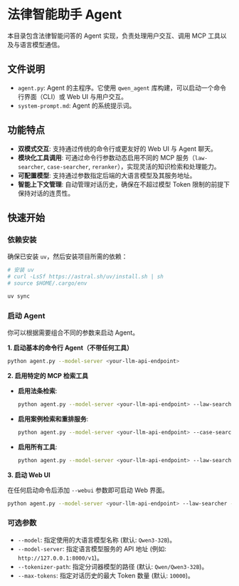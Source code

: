 # 法律智能助手 Agent

本目录包含法律智能问答的 Agent 实现，负责处理用户交互、调用 MCP 工具以及与语言模型通信。

## 文件说明

- `agent.py`: Agent 的主程序。它使用 `qwen_agent` 库构建，可以启动一个命令行界面（CLI）或 Web UI 与用户交互。
- `system-prompt.md`: Agent 的系统提示词。

## 功能特点

- **双模式交互**: 支持通过传统的命令行或更友好的 Web UI 与 Agent 聊天。
- **模块化工具调用**: 可通过命令行参数动态启用不同的 MCP 服务（`law-searcher`, `case-searcher`, `reranker`），实现灵活的知识检索和处理能力。
- **可配置模型**: 支持通过参数指定后端的大语言模型及其服务地址。
- **智能上下文管理**: 自动管理对话历史，确保在不超过模型 Token 限制的前提下保持对话的连贯性。

## 快速开始

### 依赖安装

确保已安装 `uv`，然后安装项目所需的依赖：

```bash
# 安装 uv
# curl -LsSf https://astral.sh/uv/install.sh | sh
# source $HOME/.cargo/env

uv sync
```

### 启动 Agent

你可以根据需要组合不同的参数来启动 Agent。

**1. 启动基本的命令行 Agent（不带任何工具）**

```bash
python agent.py --model-server <your-llm-api-endpoint>
```

**2. 启用特定的 MCP 检索工具**

- **启用法条检索**:
  ```bash
  python agent.py --model-server <your-llm-api-endpoint> --law-searcher
  ```

- **启用案例检索和重排服务**:
  ```bash
  python agent.py --model-server <your-llm-api-endpoint> --case-searcher --reranker
  ```

- **启用所有工具**:
  ```bash
  python agent.py --model-server <your-llm-api-endpoint> --law-searcher --case-searcher --reranker
  ```

**3. 启动 Web UI**

在任何启动命令后添加 `--webui` 参数即可启动 Web 界面。

```bash
python agent.py --model-server <your-llm-api-endpoint> --law-searcher --case-searcher --reranker --webui
```

### 可选参数

- `--model`: 指定使用的大语言模型名称 (默认: `Qwen3-32B`)。
- `--model-server`: 指定语言模型服务的 API 地址 (例如: `http://127.0.0.1:8000/v1`)。
- `--tokenizer-path`: 指定分词器模型的路径 (默认: `Qwen/Qwen3-32B`)。
- `--max-tokens`: 指定对话历史的最大 Token 数量 (默认: `10000`)。
